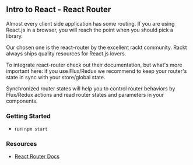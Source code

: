 ## Intro to React - React Router

Almost every client side application has some routing. If you are using React.js in a browser, you will reach the point when you should pick a library.

Our chosen one is the react-router by the excellent rackt community. Rackt always ships quality resources for React.js lovers.

To integrate react-router check out their documentation, but what's more important here: if you use Flux/Redux we recommend to keep your router's state in sync with your store/global state.

Synchronized router states will help you to control router behaviors by Flux/Redux actions and read router states and parameters in your components.

### Getting Started
* run `npm start`

### Resources
- [React Router Docs](https://github.com/reactjs/react-router)